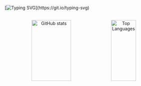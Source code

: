 [![Typing SVG](https://readme-typing-svg.herokuapp.com/?color=6a0dad&size=32&center=true&vCenter=true&width=1000&lines=Hello!+I'm+Maria+Eduarda...;I'm+a+student+of+Computer+Science+at+IFCE.;Welcome!)](https://git.io/typing-svg)

<br/>

<div align="center">  
  <img width="50%" height="195px" src="https://github-readme-stats.vercel.app/api?username=adr0ude&show_icons=true&count_private=true&hide_border=true&title_color=6a0dad&icon_color=6a0dad&text_color=c9d1d9&bg_color=0d1117" alt="GitHub stats" /> 
  <img width="40%" height="195px" src="https://github-readme-stats.vercel.app/api/top-langs/?username=adr0ude&exclude_repo=dotfiles,dotfiles-old,nvim&layout=compact&hide_border=true&title_color=6a0dad&text_color=6a0dad&bg_color=0d1117" alt="Top Languages" />
</div>

<br/>
